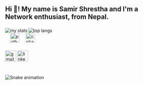 <h2 align="left">Hi 👋! My name is Samir Shrestha and I'm a Network enthusiast, from Nepal.</h2>

###
<div>
<img alt="my stats" align="left"  src="https://github-readme-stats.vercel.app/api?username=bilyatch"/>
<img alt="top langs" align="left" src="https://github-readme-stats.vercel.app/api/top-langs/?username=bilyatch&layout=compact"/>
</div>

###

###

<br>
<div align="left">
  <img width="12" />
  <img src="https://cdn.jsdelivr.net/gh/devicons/devicon/icons/python/python-original.svg" height="30" alt="python logo"  />
  <img width="12" />
  <img src="https://cdn.jsdelivr.net/gh/devicons/devicon/icons/csharp/csharp-original.svg" height="30" alt="csharp logo"  />
</div>

###

<div align="left">
 <a href="mailto:shresthasamir34@gmail.com" target="_blank"><img src="https://img.shields.io/static/v1?message=Gmail&logo=gmail&label=&color=D14836&logoColor=white&labelColor=&style=for-the-badge" height="35" alt="gmail logo"  /></a>
  <a href="https://www.linkedin.com/in/samir-shrestha-95403b240/" target="_blank"><img src="https://img.shields.io/static/v1?message=LinkedIn&logo=linkedin&label=&color=0077B5&logoColor=white&labelColor=&style=for-the-badge" height="35" alt="linkedin logo"  /></a>

</div>

###

<br clear="both">

<img src="https://raw.githubusercontent.com/bilyatch/bilyatch/output/snake.svg" alt="Snake animation" />

###
